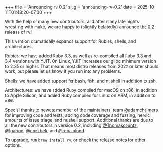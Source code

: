 +++
title = 'Announcing <code>rv</code> 0.2'
slug = 'announcing-rv-0.2'
date = 2025-10-11T01:48:20-07:00
+++

With the help of many new contributors, and after many late nights wrestling with make, we are happy to (slightly belatedly) announce [the 0.2 release of rv](https://github.com/spinel-coop/rv/releases/tag/v0.2.0)!

This version dramatically expands support for Rubies, shells, and architectures.

Rubies: we have added Ruby 3.3, as well as re-compiled all Ruby 3.3 and 3.4 versions with YJIT. On Linux, YJIT increases our glibc minimum version to 2.35 or higher. That means most distro releases from 2022 or later should work, but please let us know if you run into any problems.

Shells: we have added support for bash, fish, and nushell in addition to zsh.

Architectures: we have added Ruby compiled for macOS on x86, in addition to Apple Silicon, and added Ruby compiled for Linux on ARM, in addition to x86.

Special thanks to newest member of the maintainers' team [@adamchalmers](https://github.com/adamchalmers) for improving code and tests, adding code coverage and fuzzing, heroic amounts of issue triage, and nushell support. Additional thanks are due to all the new contributors in version 0.2, including [@Thomascountz](https://github.com/Thomascountz), [@lgarron](https://github.com/lgarron), [@coezbek](https://github.com/coezbek), and [@renatolond](https://github.com/renatolond).

To upgrade, run `brew install rv`, or check the [release notes](https://github.com/spinel-coop/rv/releases/tag/v0.2.0) for other options.

